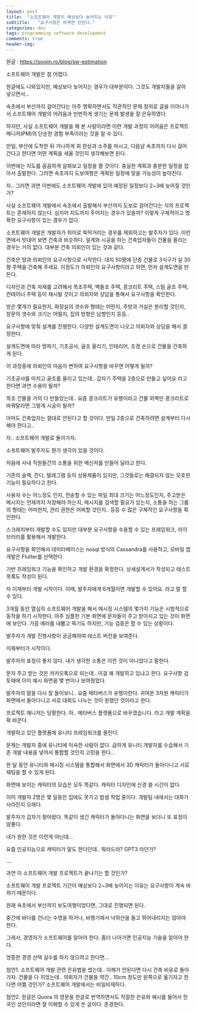 ```yaml
---
layout: post
title:  "소프트웨어 개발이 예상보다 늦어지는 이유"
subtitle:   "요구사항은 바뀌면 안된다."
categories: dev
tags: programming software development
comments: true
header-img: 
---
```


원글 : https://soojin.ro/blog/sw-estimation
 
소프트웨어 개발은 참 어렵다. 

원글에도 나와있지만, 예상보다 늦어지는 경우가 대부분이다. 그것도 개발자들을 갈아 넣으면서... 

속초에서 부산까지 걸어간다는 아주 명확하면서도 직관적인 문제 정의로 글을 이어나가서 소프트웨어 개발의 어려움과 빈번하게 생기는 문제 발생을 잘 은유하였다. 

하지만, 사실 소프트웨어 개발을 해 본 사람이라면 이런 개발 과정의 어려움은 프로젝트 매니저(PM)의 단순한 경험 부족이라는 것을 알 수 있다.

만일, 부산에 도착한 뒤 거나하게 회 한상과 소주를 마시고, 다음날 속초까지 다시 걸어간다고 한다면 어떤 계획을 세울 것인지 생각해보면 된다. 

이번에는 지도를 꼼꼼하게 살펴보고 일정을 짤 것이다. 충실한 계획과 충분한 일정을 잡아서 출발한다. 그러면 속초까지 도보여행은 계획된 일정에 맞을 가능성이 높아진다. 

자.. 그러면 과연 이번에도 소프트웨어 개발에 있어 예정된 일정보다 2~3배 늦어질 것인가? 

사실 소프트웨어 개발에서 속초에서 출발해서 부산까지 도보로 걸어간다는 식의 프로젝트는 존재하지 않는다. 심지어 지도까지 주어지는 경우가 있을까? 이렇게 구체적이고 명확한 요구사항이 있는 경우가 없다. 

소프트웨어 개발은 개발자가 취미로 뚝딱거리는 경우를 제외하고는 발주자가 있다. 이런 면에서 빗대어 보면 건축과 비슷하다. 설계와 시공을 하는 건축업자들이 건물을 올리는 경우는 거의 없다. 대부분 건축 의뢰인이 있는 것과 같다. 

건축은 땅과 의뢰인의 요구사항으로 시작한다. 대지 50평에 단층 건물로 3식구가 살 30평 주택을 건축해 주세요. 이정도가 의뢰인의 요구사항이라고 하면, 먼저 설계도면을 만든다. 

디자인과 건축 자재를 고려해서 목조주택, 벽돌조 주택, 콩크리트 주택, 스틸 골조 주택, 컨테이너 주택 등이 재시될 것이고 의뢰자와 상담을 통해서 요구사항을 확인한다. 

방은 몇개가 필요한지, 화장실의 갯수와 형태는 어떤지, 주방과 거실은 분리할 것인지, 창문의 갯수와 크기는 어떨지, 집의 방향은 남향인지 등등.. 

요구사항에 맞춰 설계를 진행한다. 다양한 설계도면이 나오고 의뢰자와 상담을 해서 결정한다. 

설계도면에 따라 땅파기, 기초공사, 골조 올리기, 인테리어, 조경 순으로 건물을 건축하게 된다.  

이 과정중에 의뢰인의 마음이 변하여 요구사항을 바꾸면 어떻게 될까? 

기초공사를 마치고 골조를 올리고 있는데.. 갑자기 주택을 2층으로 만들고 싶어요 라고 한다면 과연 수용이 될까? 

목조 건물을 거의 다 만들었는데.. 요즘 콩크리트가 유행이라고 건물 외벽만 콩크리트로 바꿔달라면 그렇게 시공이 될까?  

아마도 건축업자는 절대로 안된다고 할 것이다. 만일 2층으로 건축하려면 설계부터 다시 해야 한다고..

자.. 소프트웨어 개발로 돌아가자. 

소프트웨어 발주자도 뭔가 생각이 있을 것이다. 

처음에 사내 직원들간의 소통을 위한 메신저를 만들어 달라고 한다. 

기존의 슬랙, 잔디, 텔레그램 등의 상용제품이 있지만, 그것들로는 해결되지 않는 모호한 기능이 필요하다고 한다. 

사용자 수는 어느정도 인지, 전송할 수 있는 파일 최대 크기는 어느정도인지, 주고받은 메시지는 언제까지 저장해야 하는지, 메시지를 검색할 필요가 있는지, 소통을 하는 그룹의 형태는 어떠한지, 관리 권한은 어찌할 것인지.. 등등 수 많은 구체적인 요구사항을 확인한다. 

스크래치부터 개발할 수도 있지만 대부분 요구사항을 수용할 수 있는 프레임워크, 라이브러리를 활용해서 개발한다. 

요구사항을 확인해서 데이터베이스는 nosql 방식의 Cassandra를 사용하고, 모바일 앱 개발은 Flutter를 선택한다. 

기반 프레임워크 기능을 확인하고 개발 환경을 확정한다. 상세설계서가 작성되고 테스트 목록도 작성이 된다. 

자 이제부터 개발 시작이다. 이때, 발주자에게 6개월이면 개발할 수 있어요. 라고 말 할 수 있다. 

3개월 동안 열심히 소프트웨어 개발을 해서 메시징 시스템의 몇가지 기능은 시범적으로 동작을 하기 시작한다. 아주 심플한 기본 화면에 문자들이 주고 받아지고 있는 것이 화면에 보인다. 가끔 에러를 내뿜고 죽기도 하지만, 기능 검증은 할 수 있는 상황이다. 

발주자가 개발 진행사항이 궁금해하여 테스트 버전을 보여준다. 

이제부터가 시작이다. 

발주자의 표정이 좋지 않다. 내가 생각한 소통은 이런 것이 아니었다고 말한다. 

문자 주고 받는 것은 카카오톡으로 되는데.. 이걸 왜 개발하고 있냐고 한다. 요구사항 검토때에 이미 예시 화면을 몇 번이나 보여줬었다. 

발주자의 말을 다시 잘 들어보니.. 요즘 메타버스가 유행이란다. 귀여운 3차원 캐릭터가 화면에서 돌아다니고 서로 대회도 나누는 것이 원했던 것이라고 한다.

프로젝트 매니저는 당황한다. 아.. 메타버스 플랫폼으로 바꾸겠습니다. 라고 개발 계획을 확 바꾼다. 

개발하고 있던 플랫폼에 유니티 프레임워크를 올린다. 

문제는 개발자 중에 유니티에 익숙한 사람이 없다. 급하게 유니티 개발자를 수습해서 기존 개발 내용을 넣어서 통합할 것인지 고민을 한다... 

한 달 동안 유니티와 메시징 시스템을 통합해서 화면에서 3D 캐릭터가 돌아다니고 서로 채팅을 할 수 있게 된다. 

화면에 보이는 캐릭터의 모습은 모두 똑같다. 캐릭터 디자인에 신경 쓸 시간이 없다. 

이미 개발자 2명은 몇 일동안 집에도 못가고 밤샘 작업 중이다. 개발팀 내에서는 대화가 사라진지 오래다. 

발주자가 갑자기 찾아왔다. 똑같이 생긴 캐릭터가 돌아다니는 화면을 보더니 또 표정이 않좋다. 

내가 원한 것은 이런게 아닌데... 

요즘 인공지능으로 캐릭터가 말도 한다던데.. 뭐라드라? GPT3 라던가? 

....

과연 이 소프트웨어 개발 프로젝트가 끝나기는 할 것인가? 


소프트웨어 개발 프로젝트 기간이 예상보다 2~3배 늦어지는 이유는 요구사항이 계속 바뀌기 때문이다. 

원래 속초에서 부산까지 보도여행이었다면, 그대로 진행되면 된다. 

중간에 바다를 건너는 수영을 하거나, 비행기에서 낙하산을 들고 뛰어내리지는 않아야 한다. 

그래서, 경영자가 소프트웨어를 알아야 한다. 좀더 나아가면 인공지능 기술을 알아야 한다. 

엉뚱한 경영 선택 실수를 하지 않으려고 한다면...


첨언1. 소프트웨어 개발 관련 은유법을 썼는데.. 이해가 안된다면 다시 건축 비유로 돌아가자. 건물을 다 지었는데.. 의뢰자가 건물을 약간.. 10cm 정도만 왼쪽으로 옮기자고 한다면 어쩔 것인가? 소프트웨어 개발에서는 비일비재하다. 

첨언2. 원글은 Quora 의 영문을 한글로 번역하면서도 적절한 은유와 예시를 들어서 한국인 성인이라면 잘 이해할 수 있게 쓴 글이다. 존경한다. 

